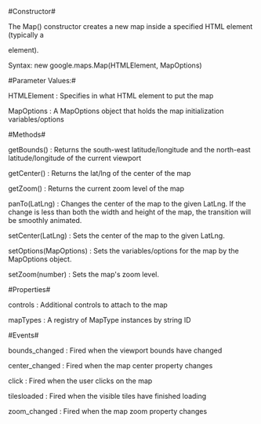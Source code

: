 #Constructor#

The Map() constructor creates a new map inside a specified HTML element (typically a <div> element).


Syntax:
new google.maps.Map(HTMLElement, MapOptions)  


#Parameter Values:#

HTMLElement	: Specifies in what HTML element to put the map

MapOptions	:	A MapOptions object that holds the map initialization variables/options



#Methods#


getBounds()	:	Returns the south-west latitude/longitude and the north-east latitude/longitude of the current viewport

getCenter()	:	Returns the lat/lng of the center of the map

getZoom()	:	Returns the current zoom level of the map

panTo(LatLng)	:	Changes the center of the map to the given LatLng. If the change is less than both the width and height of the map, the transition will be smoothly animated.

setCenter(LatLng)	:	Sets the center of the map to the given LatLng.

setOptions(MapOptions)	:	Sets the variables/options for the map by the MapOptions object.

setZoom(number)	:	Sets the map's zoom level.


#Properties#


controls	:	Additional controls to attach to the map

mapTypes	:	A registry of MapType instances by string ID


#Events#


bounds_changed	:	Fired when the viewport bounds have changed

center_changed	:	Fired when the map center property changes

click	:	Fired when the user clicks on the map

tilesloaded	:	Fired when the visible tiles have finished loading

zoom_changed	:	Fired when the map zoom property changes

